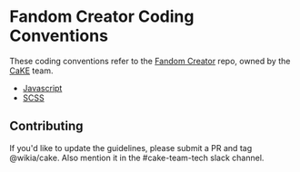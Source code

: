 # Fandom Creator Coding Conventions

These coding conventions refer to the [Fandom Creator](https://github.com/Wikia/fandom-creator) repo, owned by the [CaKE](https://wikia-inc.atlassian.net/wiki/spaces/CAKE/overview) team.

* [Javascript](JavaScript.md)
* [SCSS](SCSS.md)

## Contributing

If you'd like to update the guidelines, please submit a PR and tag @wikia/cake. Also mention it in the #cake-team-tech slack channel. 

